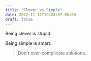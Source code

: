 ```yaml
---
title: "Clever vs Simple"
date: 2022-11-12T19:33:37-05:00
draft: false
---
```

Being clever is stupid.

Being simple is smart.

> Don't over-complicate solutions.